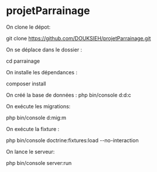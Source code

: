 # projetParrainage

On clone le dépot:

git clone https://github.com/DOUKSIEH/projetParrainage.git

 On se déplace dans le dossier :
 
cd parrainage

On installe les dépendances :

composer install

 On créé la base de données :
php bin/console d:d:c

On exécute les migrations:

php bin/console d:mig:m

On exécute la fixture :

php bin/console doctrine:fixtures:load --no-interaction

On lance le serveur:

php bin/console server:run
